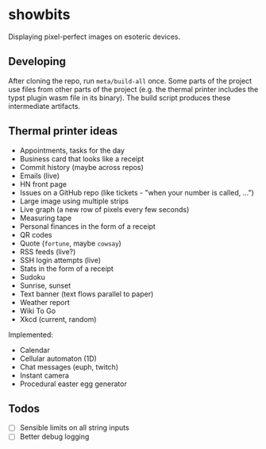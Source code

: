 # showbits

Displaying pixel-perfect images on esoteric devices.

## Developing

After cloning the repo, run `meta/build-all` once. Some parts of the project use
files from other parts of the project (e.g. the thermal printer includes the
typst plugin wasm file in its binary). The build script produces these
intermediate artifacts.

## Thermal printer ideas

- Appointments, tasks for the day
- Business card that looks like a receipt
- Commit history (maybe across repos)
- Emails (live)
- HN front page
- Issues on a GitHub repo (like tickets - "when your number is called, ...")
- Large image using multiple strips
- Live graph (a new row of pixels every few seconds)
- Measuring tape
- Personal finances in the form of a receipt
- QR codes
- Quote (`fortune`, maybe `cowsay`)
- RSS feeds (live?)
- SSH login attempts (live)
- Stats in the form of a receipt
- Sudoku
- Sunrise, sunset
- Text banner (text flows parallel to paper)
- Weather report
- Wiki To Go
- Xkcd (current, random)

Implemented:

- Calendar
- Cellular automaton (1D)
- Chat messages (euph, twitch)
- Instant camera
- Procedural easter egg generator

## Todos

- [ ] Sensible limits on all string inputs
- [ ] Better debug logging
